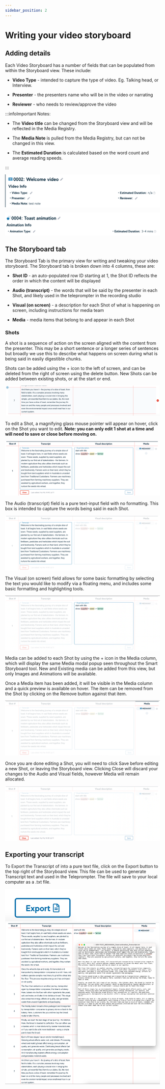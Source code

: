 ```yaml
---
sidebar_position: 2
---
```


# Writing your video storyboard

## Adding details

Each Video Storyboard has a number of fields that can be populated from within the Storyboard view. These include:

- **Video Type** - intended to capture the type of video. Eg. Talking head, or Interview.

- **Presenter** - the presenters name who will be in the video or narrating

- **Reviewer** - who needs to review/approve the video

:::infoImportant Notes:

- The **Video title** can be changed from the Storyboard view and will be reflected in the Media Registry.

- The **Media Note** is pulled from the Media Registry, but can not be changed in this view.

- The **Estimated Duration** is calculated based on the word count and average reading speeds.

:::

<div style={{textAlign: 'center'}}>

![img_13.png](img/img_13.png)

</div>
<div style={{textAlign: 'center'}}>

![img_14.png](img/img_14.png)

</div>




## The Storyboard tab

The Storyboard Tab is the primary view for writing and tweaking your video storyboard. The Storyboard tab is broken down into 4 columns, these are:

- **Shot ID** - an auto-populated row ID starting at 1, the Shot ID reflects the order in which the content will be displayed

- **Audio (transcript)** - the words that will be said by the presenter in each Shot, and likely used in the teleprompter in the recording studio

- **Visual (on screen)** - a description for each Shot of what is happening on screen, including instructions for media team

- **Media** - media items that belong to and appear in each Shot


### Shots

A shot is a sequence of action on the screen aligned with the content from the presenter. This may be a short sentence or a longer series of sentences but broadly we use this to describe what happens on screen during what is being said in easily digestible chunks.

Shots can be added using the + icon to the left of screen, and can be deleted from the right of screen using the delete button. New Shots can be added between existing shots, or at the start or end.

<div style={{textAlign: 'center'}}>

![img_15.png](img/img_15.png)

</div>

To edit a Shot, a magnifying glass mouse pointer will appear on hover, click on the Shot you want to edit. **Note: you can only edit 1 shot at a time and will need to save or close before moving on.**

<div style={{textAlign: 'center'}}>

![img_16.png](img/img_16.png)

</div>

The Audio (transcript) field is a pure text-input field with no formatting. This box is intended to capture the words being said in each Shot.


<div style={{textAlign: 'center'}}>

![img_17.png](img/img_17.png)

</div>


The Visual (on screen) field allows for some basic formatting by selecting the text you would like to modify via a floating menu, and includes some basic formatting and highlighting tools.


<div style={{textAlign: 'center'}}>

![img_18.png](img/img_18.png)

</div>


Media can be added to each Shot by using the + icon in the Media column, which will display the same Media modal popup seen throughout the Smart Storyboard tool. New and Existing media can be added from this view, but only Images and Animations will be available.

Once a Media item has been added, it will be visible in the Media column and a quick preview is available on hover. The item can be removed from the Shot by clicking on the Remove button against that item.

<div style={{textAlign: 'center'}}>

![img_19.png](img/img_19.png)

</div>

Once you are done editing a Shot, you will need to click Save before editing a new Shot, or leaving the Storyboard view. Clicking Close will discard your changes to the Audio and Visual fields, however Media will remain allocated.

<div style={{textAlign: 'center'}}>

![img_20.png](img/img_20.png)

</div>

## Exporting your transcript

To Export the Transcript of into a pure text file, click on the Export button to the top right of the Storyboard view. This file can be used to generate Transcript text and used in the Teleprompter. The file will save to your local computer as a .txt file.

<div style={{textAlign: 'center'}}>

![img_21.png](img/img_21.png) <br/>
![img_22.png](img/img_22.png)

</div>


